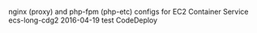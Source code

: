nginx (proxy) and php-fpm (php-etc) configs for EC2 Container Service
ecs-long-cdg2 2016-04-19 test CodeDeploy
